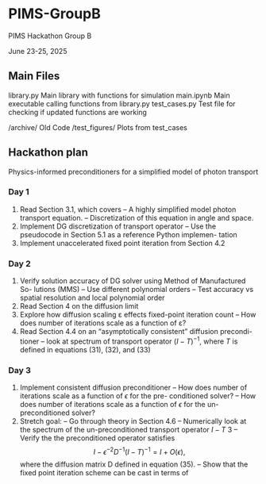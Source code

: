 # PIMS-GroupB
PIMS Hackathon Group B

June 23-25, 2025

## Main Files

library.py         Main library with functions for simulation
main.ipynb         Main executable calling functions from library.py
test_cases.py      Test file for checking if updated functions are working 


/archive/          Old Code 
/test_figures/     Plots from test_cases

## Hackathon plan

Physics-informed preconditioners for a simplified
model of photon transport

### Day 1
1. Read Section 3.1, which covers
– A highly simplified model photon transport equation.
– Discretization of this equation in angle and space.
2. Implement DG discretization of transport operator
– Use the pseudocode in Section 5.1 as a reference Python implemen-
tation
3. Implement unaccelerated fixed point iteration from Section 4.2
### Day 2
1. Verify solution accuracy of DG solver using Method of Manufactured So-
lutions (MMS)
– Use different polynomial orders
– Test accuracy vs spatial resolution and local polynomial order
2. Read Section 4 on the diffusion limit
3. Explore how diffusion scaling ε effects fixed-point iteration count
– How does number of iterations scale as a function of ε?
4. Read Section 4.4 on an “asymptotically consistent” diffusion precondi-
tioner
– look at spectrum of transport operator $(I−T)^{−1}$, where $T$ is defined
in equations (31), (32), and (33)
### Day 3
1. Implement consistent diffusion preconditioner
– How does number of iterations scale as a function of $\epsilon$ for the pre-
conditioned solver?
– How does number of iterations scale as a function of $\epsilon$ for the un-
preconditioned solver?
2. Stretch goal:
– Go through theory in Section 4.6
– Numerically look at the spectrum of the un-preconditioned transport
operator $I−T$
3
– Verify the the preconditioned operator satisfies
$$I−\epsilon^{−2}D^{−1} (I−T)^{−1}
= I+ O(\epsilon),$$
where the diffusion matrix D defined in equation (35).
– Show that the fixed point iteration scheme can be cast in terms of